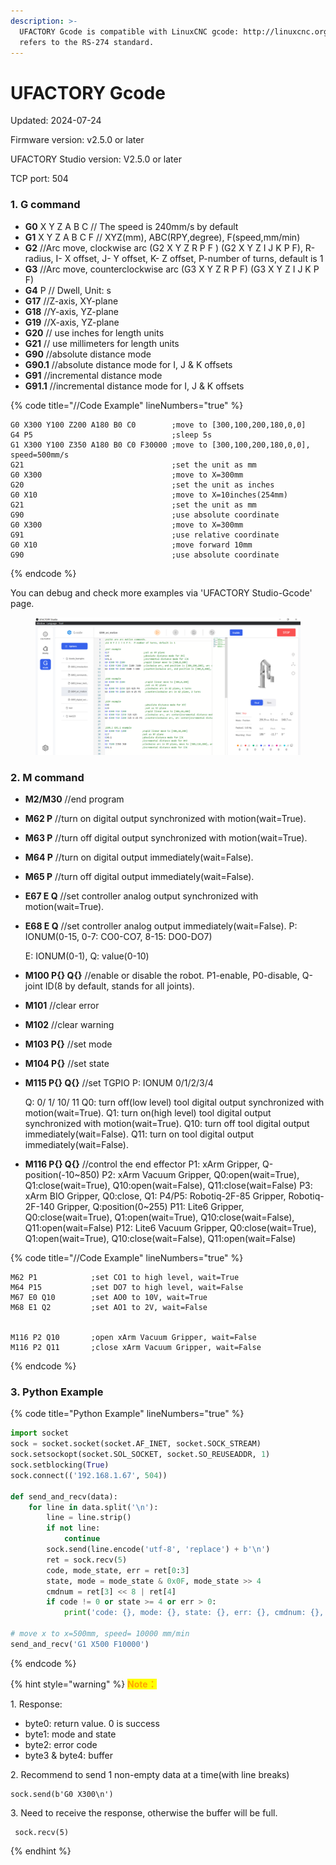 ```yaml
---
description: >-
  UFACTORY Gcode is compatible with LinuxCNC gcode: http://linuxcnc.org/,  and
  refers to the RS-274 standard.
---
```


# UFACTORY Gcode

Updated: 2024-07-24

Firmware version:  v2.5.0 or later

UFACTORY Studio version:  V2.5.0 or later

TCP port: 504



### 1. G command

* **G0** X Y Z A B C   // The speed is 240mm/s by default
* **G1** X Y Z A B C F  // XYZ(mm),  ABC(RPY,degree), F(speed,mm/min)
* **G2**    //Arc move, clockwise arc (G2 X Y Z R P F ) (G2 X Y Z I J K P F),  R-radius, I- X offset, J- Y offset, K- Z offset, P-number of turns, default is 1
* **G3**     //Arc move, counterclockwise arc (G3 X Y Z R P F) (G3 X Y Z I J K P F)
* **G4** P    // Dwell, Unit: s
* **G17**    //Z-axis, XY-plane
* **G18**   //Y-axis, YZ-plane
* **G19**   //X-axis, YZ-plane
* **G20**    // use inches for length units
* **G21**    // use millimeters for length units
* **G90**  //absolute distance mode
* **G90.1**  //absolute distance mode for I, J & K offsets
* **G91**   //incremental distance mode
* **G91.1**  //incremental distance mode for I, J & K offsets

{% code title="//Code Example" lineNumbers="true" %}
```gcode
G0 X300 Y100 Z200 A180 B0 C0        ;move to [300,100,200,180,0,0]
G4 P5                               ;sleep 5s
G1 X300 Y100 Z350 A180 B0 C0 F30000 ;move to [300,100,200,180,0,0], speed=500mm/s
G21                                 ;set the unit as mm
G0 X300                             ;move to X=300mm
G20                                 ;set the unit as inches
G0 X10                              ;move to X=10inches(254mm)
G21                                 ;set the unit as mm
G90                                 ;use absolute coordinate
G0 X300                             ;move to X=300mm
G91                                 ;use relative coordinate
G0 X10                              ;move forward 10mm
G90                                 ;use absolute coordinate
```
{% endcode %}

You can debug and check more examples via 'UFACTORY Studio-Gcode' page.

<figure><img src=".gitbook/assets/Gcode_example.png" alt=""><figcaption></figcaption></figure>

### 2. M command

* **M2/M30**  //end program
* **M62 P**     //turn on digital output synchronized with motion(wait=True).
* **M63 P**     //turn off digital output synchronized with motion(wait=True).
* **M64 P**     //turn on digital output immediately(wait=False).
* **M65 P**     //turn off digital output immediately(wait=False).
* **E67 E Q**  //set controller analog output synchronized with motion(wait=True).
*   **E68 E Q**  //set controller analog output immediately(wait=False).                                                              P: IONUM(0-15, 0-7: CO0-CO7, 8-15: DO0-DO7)

    E: IONUM(0-1), Q: value(0-10)
* **M100 P{} Q{}**  //enable or disable the robot.                                                                                                          P1-enable,  P0-disable,  Q-joint ID(8 by default, stands for all joints).
* **M101**    //clear error
* **M102**   //clear warning
* **M103 P{}** //set mode
* **M104 P{}**  //set state
*   **M115 P{} Q{}** //set TGPIO                                                                                                                                            P: IONUM   0/1/2/3/4

    Q:  0/ 1/ 10/ 11                                                                                                                                                             Q0: turn off(low level) tool digital output synchronized with motion(wait=True).                                                                      Q1: turn on(high level) tool digital output synchronized with motion(wait=True).                                                                       Q10: turn off tool digital output immediately(wait=False).                                                                                        Q11: turn on tool digital output immediately(wait=False).
* **M116 P{} Q{}**  //control the end effector                                                                                                                          P1: xArm Gripper, Q-position(-10\~850)                                                                                                                                      P2: xArm Vacuum Gripper,                                                                                                                  Q0:open(wait=True), Q1:close(wait=True), Q10:open(wait=False), Q11:close(wait=False)                            P3: xArm BIO Gripper, Q0:close, Q1:                                                                                                                    P4/P5: Robotiq-2F-85 Gripper, Robotiq-2F-140 Gripper, Q:position(0\~255)                                         P11: Lite6 Gripper,                                                                                                                                  Q0:close(wait=True), Q1:open(wait=True), Q10:close(wait=False), Q11:open(wait=False)                           P12: Lite6 Vacuum Gripper,                                                                                                                      Q0:close(wait=True), Q1:open(wait=True), Q10:close(wait=False), Q11:open(wait=False)  &#x20;

{% code title="//Code Example" lineNumbers="true" %}
```gcode
M62 P1            ;set CO1 to high level, wait=True
M64 P15           ;set DO7 to high level, wait=False
M67 E0 Q10        ;set AO0 to 10V, wait=True
M68 E1 Q2         ;set AO1 to 2V, wait=False


M116 P2 Q10       ;open xArm Vacuum Gripper, wait=False
M116 P2 Q11       ;close xArm Vacuum Gripper, wait=False
```
{% endcode %}

### **3. Python Example**

{% code title="Python Example" lineNumbers="true" %}
```python
import socket
sock = socket.socket(socket.AF_INET, socket.SOCK_STREAM)
sock.setsockopt(socket.SOL_SOCKET, socket.SO_REUSEADDR, 1)
sock.setblocking(True)
sock.connect(('192.168.1.67', 504))

def send_and_recv(data):
    for line in data.split('\n'):
        line = line.strip()
        if not line:
            continue
        sock.send(line.encode('utf-8', 'replace') + b'\n')
        ret = sock.recv(5)
        code, mode_state, err = ret[0:3]
        state, mode = mode_state & 0x0F, mode_state >> 4
        cmdnum = ret[3] << 8 | ret[4]
        if code != 0 or state >= 4 or err > 0:
            print('code: {}, mode: {}, state: {}, err: {}, cmdnum: {}, cmd: {}'.format(code, mode, state, err, cmdnum, line))

# move x to x=500mm, speed= 10000 mm/min
send_and_recv('G1 X500 F10000')
```
{% endcode %}

{% hint style="warning" %}
<mark style="color:orange;">**Note：**</mark>

1\. Response:

* byte0: return value.  0 is success
* byte1: mode and state
* byte2: error code
* byte3 & byte4: buffer

2\. Recommend to send 1 non-empty data at a time(with line breaks)

```
sock.send(b'G0 X300\n')
```

3\. Need to receive the response, otherwise the buffer will be full.

```
 sock.recv(5)
```
{% endhint %}


